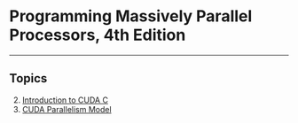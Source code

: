 # Programming Massively Parallel Processors, 4th Edition

---

## Topics

2. [Introduction to CUDA C](02_intro_to_cuda_c/README.md)
3. [CUDA Parallelism Model](03_cuda_parallelism/README.md)